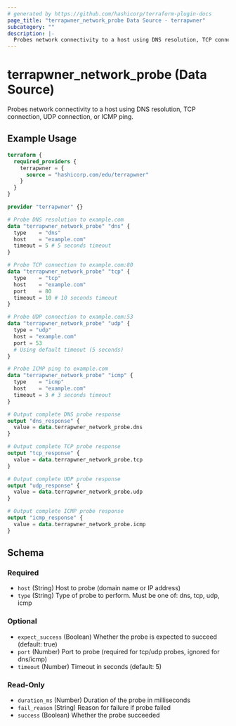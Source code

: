 ```yaml
---
# generated by https://github.com/hashicorp/terraform-plugin-docs
page_title: "terrapwner_network_probe Data Source - terrapwner"
subcategory: ""
description: |-
  Probes network connectivity to a host using DNS resolution, TCP connection, UDP connection, or ICMP ping.
---
```


# terrapwner_network_probe (Data Source)

Probes network connectivity to a host using DNS resolution, TCP connection, UDP connection, or ICMP ping.

## Example Usage

```terraform
terraform {
  required_providers {
    terrapwner = {
      source = "hashicorp.com/edu/terrapwner"
    }
  }
}

provider "terrapwner" {}

# Probe DNS resolution to example.com
data "terrapwner_network_probe" "dns" {
  type    = "dns"
  host    = "example.com"
  timeout = 5 # 5 seconds timeout
}

# Probe TCP connection to example.com:80
data "terrapwner_network_probe" "tcp" {
  type    = "tcp"
  host    = "example.com"
  port    = 80
  timeout = 10 # 10 seconds timeout
}

# Probe UDP connection to example.com:53
data "terrapwner_network_probe" "udp" {
  type = "udp"
  host = "example.com"
  port = 53
  # Using default timeout (5 seconds)
}

# Probe ICMP ping to example.com
data "terrapwner_network_probe" "icmp" {
  type    = "icmp"
  host    = "example.com"
  timeout = 3 # 3 seconds timeout
}

# Output complete DNS probe response
output "dns_response" {
  value = data.terrapwner_network_probe.dns
}

# Output complete TCP probe response
output "tcp_response" {
  value = data.terrapwner_network_probe.tcp
}

# Output complete UDP probe response
output "udp_response" {
  value = data.terrapwner_network_probe.udp
}

# Output complete ICMP probe response
output "icmp_response" {
  value = data.terrapwner_network_probe.icmp
}
```

<!-- schema generated by tfplugindocs -->
## Schema

### Required

- `host` (String) Host to probe (domain name or IP address)
- `type` (String) Type of probe to perform. Must be one of: dns, tcp, udp, icmp

### Optional

- `expect_success` (Boolean) Whether the probe is expected to succeed (default: true)
- `port` (Number) Port to probe (required for tcp/udp probes, ignored for dns/icmp)
- `timeout` (Number) Timeout in seconds (default: 5)

### Read-Only

- `duration_ms` (Number) Duration of the probe in milliseconds
- `fail_reason` (String) Reason for failure if probe failed
- `success` (Boolean) Whether the probe succeeded
